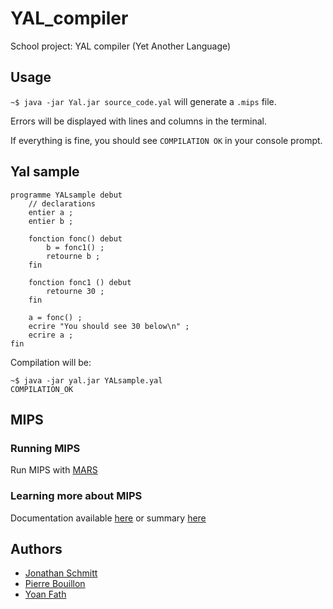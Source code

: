 # YAL_compiler
School project: YAL compiler (Yet Another Language)

## Usage
`~$ java -jar Yal.jar source_code.yal` will generate a `.mips` file.


Errors will be displayed with lines and columns in the terminal. 

If everything is fine, you should see `COMPILATION OK` in your console prompt.


## Yal sample
```
programme YALsample debut
    // declarations
    entier a ;
    entier b ;

    fonction fonc() debut
        b = fonc1() ;
        retourne b ;
    fin

    fonction fonc1 () debut
        retourne 30 ;
    fin

    a = fonc() ;
    ecrire "You should see 30 below\n" ;
    ecrire a ;
fin
```

Compilation will be:
```shell
~$ java -jar yal.jar YALsample.yal
COMPILATION_OK
```

## MIPS

### Running MIPS
Run MIPS with [MARS](http://courses.missouristate.edu/KenVollmar/MARS/download.htm)

### Learning more about MIPS
Documentation available [here](https://www.cs.cornell.edu/courses/cs3410/2008fa/MIPS_Vol2.pdf) or summary [here](http://www.mrc.uidaho.edu/mrc/people/jff/digital/MIPSir.html)

## Authors
* [Jonathan Schmitt](https://github.com/kaysou)
* [Pierre Bouillon](https://pierrebouillon.tech/)
* [Yoan Fath](https://github.com/yoanFath)
